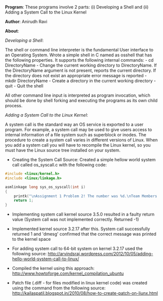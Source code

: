 **Program**: These programs involve 2 parts: (i) Developing a Shell and (ii) Adding a System Call to the Linux Kernel

**Author**: Anirudh Ravi

**About**:

*Developing a Shell*:

The shell or command line interpreter is the fundamental User interface to an Operating System. Wrote a simple shell in C named as osshell that has the following properties. It supports the following internal commands:
	- cd DirectoryName - Change the current working directory to DirectoryName. If the DirectoryName argument is not present, reports the current directory. If the directory does not exist an appropriate error message is reported
	- mkdir DirectoryName - Create a directory in the current working directory
	- quit - Quit the shell

All other command line input is interpreted as program invocation, which should be done by shell forking and
executing the programs as its own child process.

*Adding a System Call to the Linux Kernel*:

A system call is the standard way an OS service is exported to a user program. For example, a system call may be used to give users access to internal information of a file system such as superblock or inodes. The procedure to create a system call varies in different versions of Linux. When you add a system call you will have to recompile the Linux kernel, so you must have the Linux source tree installed on your system.

- Creating the System Call Source: Created a simple hellow world system call called os_syscall.c with the following code:
```C
#include <linux/kernel.h>
#include <linux/linkage.h>

asmlinkage long sys_os_syscall(int i)
{
	printk("\nAssignment 1 Problem 2! The number was %d.\nTeam Members are:\n\nName\t\tID\nAnirudh Ravi\t2011C6PS575H\nShreerang Pande\t2011A7PS164H\nSrikar Varanasi\t2011A7PS223H\n\n", i);
	return 1;
}
```
- Implementing system call kernel source 3.5.0 resulted in a faulty return value (System call was not implemented correctly. Returned -1)

- Implemented kernel source 3.2.17 after this. System call successfully returned 1 and 'dmesg' confirmed that the correct message was printed to the kernel space

- For adding system call to 64-bit system on kernel 3.2.17 used the following source: http://arvindsraj.wordpress.com/2012/10/05/adding-hello-world-system-call-to-linux/

- Compiled the kernel using this approach: http://www.howtoforge.com/kernel_compilation_ubuntu

- Patch file (.diff - for files modified in linux kernel code) was created using the command from the following source: http://kailaspatil.blogspot.in/2010/08/how-to-create-patch-on-liunx.html
